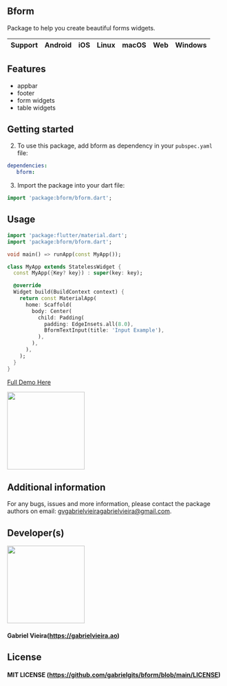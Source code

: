 ## Bform

Package to help you create beautiful forms widgets.

| **Support** | Android | iOS | Linux | macOS | Web | Windows |
|-------------|---------|------|-------|--------|-----|-------------|

## Features

- appbar
- footer
- form widgets
- table widgets


## Getting started

2. To use this package, add bform as dependency in your `pubspec.yaml` file:

```yaml
dependencies:
   bform:
```

3. Import the package into your dart file:

```dart
import 'package:bform/bform.dart';
```

## Usage

```dart
import 'package:flutter/material.dart';
import 'package:bform/bform.dart';

void main() => runApp(const MyApp());

class MyApp extends StatelessWidget {
  const MyApp({Key? key}) : super(key: key);

  @override
  Widget build(BuildContext context) {
    return const MaterialApp(
      home: Scaffold(
        body: Center(
          child: Padding(
            padding: EdgeInsets.all(8.0),
            BformTextInput(title: 'Input Example'),
          ),
        ),
      ),
    );
  }
}

```

[Full Demo Here](https://github.com/gabrielgits/bform/tree/main/example)

[<img src="https://raw.githubusercontent.com/gabrielgits/bform/main/example1.png" width="180" />](https://github.com/gabrielgits/bform/tree/main/example)

## Additional information

For any bugs, issues and more information, please contact the package authors on email: gvgabrielvieiragabrielvieira@gmail.com.

## Developer(s)

[<img src="https://avatars.githubusercontent.com/u/72738617?v=4" width="180" />](https://gabrielvieira.ao)
#### **Gabriel Vieira**(https://gabrielvieira.ao)

## License

#### MIT LICENSE (https://github.com/gabrielgits/bform/blob/main/LICENSE) 

